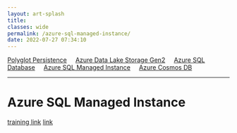 ```yaml
---
layout: art-splash
title: 
classes: wide
permalink: /azure-sql-managed-instance/
date: 2022-07-27 07:34:10
---
```

<a href="../polyglot-persistence">Polyglot Persistence</a> &nbsp; &nbsp; <a href="../adlsg2">Azure Data Lake Storage Gen2</a> &nbsp; &nbsp; <a href="../azure-sql-database">Azure SQL Database</a> &nbsp; &nbsp; <a href="../azure-sql-managed-instance">Azure SQL Managed Instance</a> &nbsp; &nbsp; <a href="../azure-cosmos-db">Azure Cosmos DB</a>
<hr />

# Azure SQL Managed Instance

[training link](https://learn.microsoft.com/en-us/training/modules/azure-sql-intro/)
[link](https://learn.microsoft.com/en-us/training/modules/migrate-sql-workloads-azure-managed-instances/)